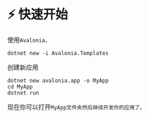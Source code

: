 # ⚡ 快速开始

使用`Avalonia，`

```
dotnet new -i Avalonia.Templates
```

创建新应用

```markup
dotnet new avalonia.app -o MyApp
cd MyApp
dotnet run
```

现在你可以打开`MyApp文件夹然后继续开发你的应用了。`

